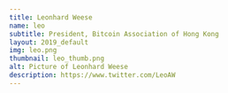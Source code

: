 ```yaml
---
title: Leonhard Weese
name: leo
subtitle: President, Bitcoin Association of Hong Kong
layout: 2019_default
img: leo.png
thumbnail: leo_thumb.png
alt: Picture of Leonhard Weese
description: https://www.twitter.com/LeoAW
---
```

